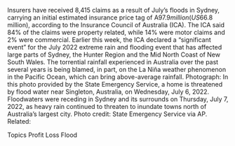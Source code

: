 Insurers have received 8,415 claims as a result of July’s floods in Sydney, carrying an initial estimated insurance price tag of A$97.9 million (US$66.8 million), according to the Insurance Council of Australia (ICA).
The ICA said 84% of the claims were property related, while 14% were motor claims and 2% were commercial.
Earlier this week, the ICA declared a “significant event” for the July 2022 extreme rain and flooding event that has affected large parts of Sydney, the Hunter Region and the Mid North Coast of New South Wales.
The torrential rainfall experienced in Australia over the past several years is being blamed, in part, on the La Niña weather phenomenon in the Pacific Ocean, which can bring above-average rainfall.
Photograph: In this photo provided by the State Emergency Service, a home is threatened by flood water near Singleton, Australia, on Wednesday, July 6, 2022. Floodwaters were receding in Sydney and its surrounds on Thursday, July 7, 2022, as heavy rain continued to threaten to inundate towns north of Australia’s largest city. Photo credit: State Emergency Service via AP.
Related:

Topics
Profit Loss
Flood
